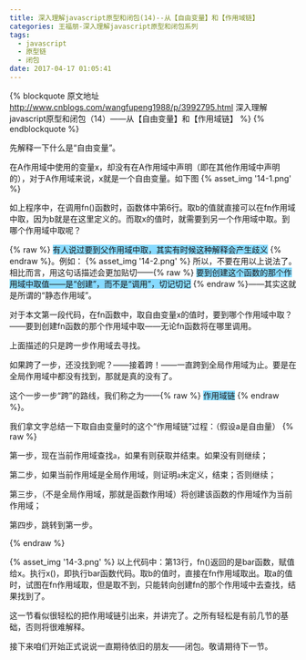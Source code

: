 ```yaml
---
title: 深入理解javascript原型和闭包(14)--从【自由变量】和【作用域链】
categories: 王福朋-深入理解javascript原型和闭包系列
tags:
  - javascript
  - 原型链
  - 闭包
date: 2017-04-17 01:05:41
---
```

{% blockquote 原文地址 http://www.cnblogs.com/wangfupeng1988/p/3992795.html 深入理解javascript原型和闭包（14）——从【自由变量】和【作用域链】 %}
{% endblockquote %}

先解释一下什么是“自由变量”。

在A作用域中使用的变量x，却没有在A作用域中声明（即在其他作用域中声明的），对于A作用域来说，x就是一个自由变量。如下图
{% asset_img '14-1.png' %}

如上程序中，在调用fn()函数时，函数体中第6行。取b的值就直接可以在fn作用域中取，因为b就是在这里定义的。而取x的值时，就需要到另一个作用域中取。到哪个作用域中取呢？

{% raw %}
 <span style="background-color: #87daff;">有人说过要到父作用域中取，其实有时候这种解释会产生歧义</span>
{% endraw %}。例如：
{% asset_img '14-2.png' %}
所以，不要在用以上说法了。相比而言，用这句话描述会更加贴切——{% raw %}
                                <span style="background-color: #87daff;">要到创建这个函数的那个作用域中取值——是“创建”，而不是“调用”，切记切记</span>
                               {% endraw %}——其实这就是所谓的“静态作用域”。

对于本文第一段代码，在fn函数中，取自由变量x的值时，要到哪个作用域中取？——要到创建fn函数的那个作用域中取——无论fn函数将在哪里调用。
<!-- more -->



上面描述的只是跨一步作用域去寻找。

如果跨了一步，还没找到呢？——接着跨！——一直跨到全局作用域为止。要是在全局作用域中都没有找到，那就是真的没有了。

这个一步一步“跨”的路线，我们称之为——{% raw %}
                                        <span style="background-color: #87daff;">作用域链</span>
                                       {% endraw %}。

我们拿文字总结一下取自由变量时的这个“作用域链”过程：（假设a是自由量）
{% raw %}
<p><span style="font-family: 幼圆;">第一步，现在当前作用域查找a，如果有则获取并结束。如果没有则继续；</span></p>
<p><span style="font-family: 幼圆;">第二步，如果当前作用域是全局作用域，则证明a未定义，结束；否则继续；</span></p>
<p><span style="font-family: 幼圆;">第三步，（不是全局作用域，那就是函数作用域）将创建该函数的作用域作为当前作用域；</span></p>
<p><span style="font-family: 幼圆;">第四步，跳转到第一步。</span></p>
{% endraw %}

{% asset_img '14-3.png' %}
以上代码中：第13行，fn()返回的是bar函数，赋值给x。执行x()，即执行bar函数代码。取b的值时，直接在fn作用域取出。取a的值时，试图在fn作用域取，但是取不到，只能转向创建fn的那个作用域中去查找，结果找到了。



这一节看似很轻松的把作用域链引出来，并讲完了。之所有轻松是有前几节的基础，否则将很难解释。

接下来咱们开始正式说说一直期待依旧的朋友——闭包。敬请期待下一节。